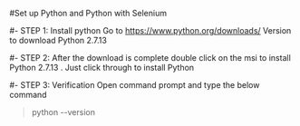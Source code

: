 #Set up Python and Python with Selenium

#- STEP 1: Install python
Go to https://www.python.org/downloads/
Version to download Python 2.7.13

#- STEP 2: After the download is complete double click on the msi to install Python 2.7.13 . Just click through to install Python

#- STEP 3: Verification
Open command prompt and type the below command
> python --version
